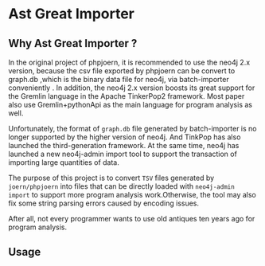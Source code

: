 # Ast Great Importer

## Why Ast Great Importer ?

In the original project of phpjoern, it is recommended to use the neo4j 2.x version, because the csv file exported by phpjoern can be convert to graph.db ,which is the binary data file for neo4j,  via batch-importer conveniently . In addition, the neo4j 2.x version boosts its great support for the Gremlin language in the Apache TinkerPop2 framework.  Most paper also use Gremlin+pythonApi as the main language for program analysis as well.

Unfortunately, the format of `graph.db` file generated by batch-importer is no longer supported by the higher version of neo4j. And TinkPop has also launched the third-generation framework. At the same time, neo4j has launched a new neo4j-admin import tool to support the transaction of importing large quantities of data.

The purpose of this project is to convert `TSV` files generated by `joern/phpjoern` into files that can be directly loaded with `neo4j-admin import` to support more program analysis work.Otherwise, the tool may also fix some string parsing errors caused by encoding issues.
 
 After all, not every programmer wants to use old antiques ten years ago for program analysis.

## Usage 


